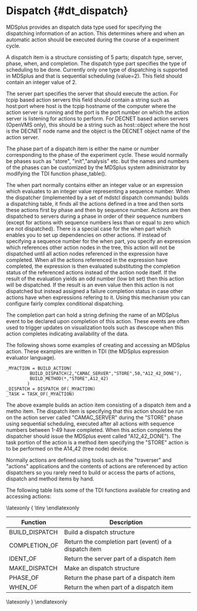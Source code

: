
Dispatch {#dt_dispatch}
========

MDSplus provides an dispatch data type used for specifying the dispatching
information of an action. This determines where and when an automatic action
should be executed during the course of a experiment cycle.

A dispatch item is a structure consisting of 5 parts; dispatch type, server,
phase, when, and completion. The dispatch type part specifies the type of
scheduling to be done. Currently only one type of dispatching is supported in
MDSplus and that is sequential scheduling (value=2). This field should contain
an integer value of 2.

The server part specifies the server that should execute the action. For tcpip
based action servers this field should contain a string such as host:port where
host is the tcpip hostname of the computer where the action server is running
and the port is the port number on which the action server is listening for
actions to perform. For DECNET based action servers (OpenVMS only), this should
be a string such as host::object where the host is the DECNET node name and the
object is the DECNET object name of the action server.

The phase part of a dispatch item is either the name or number corresponding to
the phase of the experiment cycle. These would normally be phases such as
"store", "init","analysis" etc. but the names and numbers of the phases can be
customized by the MDSplus system administrator by modifying the TDI function
phase_table().

The when part normally contains either an integer value or an expression which
evaluates to an integer value representing a sequence number. When the
dispatcher (implemented by a set of mdstcl dispatch commands) builds a
dispatching table, it finds all the actions defined in a tree and then sorts
these actions first by phase and then by sequence number. Actions are then
dispatched to servers during a phase in order of their sequence numbers (except
for actions with sequence numbers less than or equal to zero which are not
dispatched). There is a special case for the when part which enables you to set
up dependencies on other actions. If instead of specifying a sequence number
for the when part, you specify an expression which references other action
nodes in the tree, this action will not be dispatched until all action nodes
referenced in the expression have completed. When all the actions referenced in
the expression have completed, the expression is then evaluated substituting
the completion status of the referenced actions instead of the action node
itself. If the result of the evaluation yields an odd number (low bit set) then
this action will be dispatched. If the result is an even value then this action
is not dispatched but instead assigned a failure completion status in case
other actions have when expressions refering to it. Using this mechanism you
can configure fairly complex conditional dispatching.

The completion part can hold a string defining the name of an MDSplus event to
be declared upon completion of this action. These events are often used to
trigger updates on visualization tools such as dwscope when this action
completes indicating availability of the data.

The following shows some examples of creating and accessing an MDSplus action.
These examples are written in TDI (the MDSplus expression evaluator language).

    _MYACTION = BUILD_ACTION(
             BUILD_DISPATCH(2,"CAMAC_SERVER","STORE",50,"A12_42_DONE"),
             BUILD_METHOD(*,"STORE",A12_42)
            )
    _DISPATCH = DISPATCH_OF(_MYACTION)
    _TASK = TASK_OF(_MYACTION)

The above example builds an action item consisting of a dispatch item and a
metho item. The dispatch item is specifying that this action should be run on
the action server called "CAMAC_SERVER" during the "STORE" phase using
sequential scheduling, executed after all actions with sequence numbers between
1-49 have completed. When this action completes the dispatcher should issue the
MDSplus event called "A12_42_DONE"). The task portion of the action is a method
item specifying the "STORE" action is to be performed on the A14_42 (tree node)
device.

Normally actions are defined using tools such as the "traverser" and "actions"
applications and the contents of actions are referenced by action dispatchers
so you rarely need to build or access the parts of actions, dispatch and method
items by hand.


The following table lists some of the TDI functions available for creating and
accessing actions:

\latexonly { \tiny \endlatexonly


| **Function**    | **Description**                                       |
|-----------------|-------------------------------------------------------|
| BUILD\_DISPATCH | Build a dispatch structure                            |
| COMPLETION\_OF  | Return the completion part (event) of a dispatch item |
| IDENT\_OF       | Return the server part of a dispatch item             |
| MAKE\_DISPATCH  | Make an dispatch structure                            |
| PHASE\_OF       | Return the phase part of a dispatch item              |
| WHEN\_OF        | Return the when part of a dispatch item               |


\latexonly } \endlatexonly

